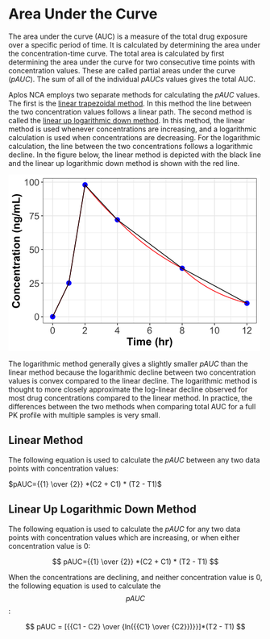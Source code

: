 # Area Under the Curve

The area under the curve (AUC) is a measure of the total drug exposure over a specific period of time. It is calculated by determining the area under the concentration-time curve. The total area is calculated by first determining the area under the curve for two consecutive time points with concentration values. These are called partial areas under the curve ($pAUC$). The sum of all of the individual $pAUCs$ values gives the total AUC. 

Aplos NCA employs two separate methods for calculating the $pAUC$ values. The first is the [linear trapezoidal method](#linear-method). In this method the line between the two concentration values follows a linear path. The second method is called the [linear up logarithmic down method](#linear-up-logarithmic-down-method). In this method, the linear method is used whenever concentrations are increasing, and a logarithmic calculation is used when concentrations are decreasing. For the logarithmic calculation, the line between the two concentrations follows a logarithmic decline. In the figure below, the linear method is depicted with the black line and the linear up logarithmic down method is shown with the red line. 

![AUC method comparison](./images/AUC-methods.png)

The logarithmic method generally gives a slightly smaller $pAUC$ than the linear method because the logarithmic decline between two concentration values is convex compared to the linear decline. The logarithmic method is thought to more closely approximate the log-linear decline observed for most drug concentrations compared to the linear method. In practice, the differences between the two methods when comparing total AUC for a full PK profile with multiple samples is very small.

## Linear Method

The following equation is used to calculate the $pAUC$ between any two data points with concentration values:

$pAUC={{1} \over {2}} *(C2 + C1) * (T2 - T1)$

## Linear Up Logarithmic Down Method

The following equation is used to calculate the $pAUC$ for any two data points with concentration values which are increasing, or when either concentration value is 0:

$$ pAUC={{1} \over {2}} *(C2 + C1) * (T2 - T1) $$

When the concentrations are declining, and neither concentration value is 0, the following equation is used to calculate the $$ pAUC $$:

$$ pAUC = [{{C1 - C2} \over {ln({{C1} \over {C2}})}}]*(T2 - T1) $$
